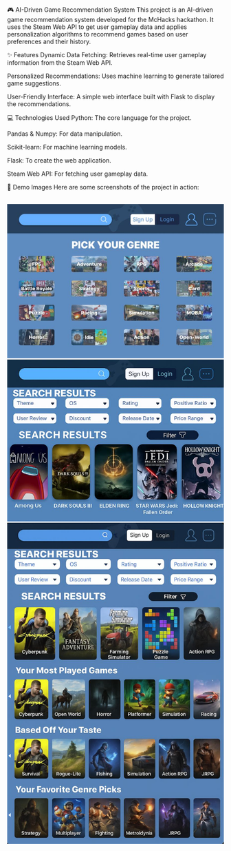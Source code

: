 🎮 AI-Driven Game Recommendation System
This project is an AI-driven game recommendation system developed for the McHacks hackathon. It uses the Steam Web API to get user gameplay data and applies personalization algorithms to recommend games based on user preferences and their history.

✨ Features
Dynamic Data Fetching: Retrieves real-time user gameplay information from the Steam Web API.

Personalized Recommendations: Uses machine learning to generate tailored game suggestions.

User-Friendly Interface: A simple web interface built with Flask to display the recommendations.

💻 Technologies Used
Python: The core language for the project.

Pandas & Numpy: For data manipulation.

Scikit-learn: For machine learning models.

Flask: To create the web application.

Steam Web API: For fetching user gameplay data.

📸 Demo Images
Here are some screenshots of the project in action:

<br>

<img src="demo_images/1749723401289.jpg" alt="Screenshot of the game recommendation system's home page" width="600">
<img src="demo_images/1749723366050.jpg" alt="Screenshot showing game recommendations for a user" width="600">
<img src="demo_images/1749723543198.jpg" alt="Screenshot of the recommendation generation process" width="600">
